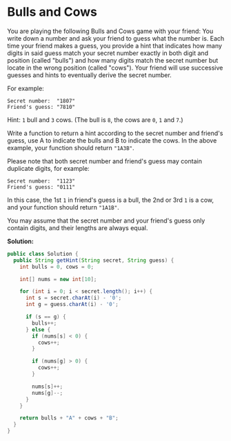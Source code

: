 # Bulls and Cows

You are playing the following Bulls and Cows game with your friend: You write down a number and ask your friend to guess what the number is. Each time your friend makes a guess, you provide a hint that indicates how many digits in said guess match your secret number exactly in both digit and position (called "bulls") and how many digits match the secret number but locate in the wrong position (called "cows"). Your friend will use successive guesses and hints to eventually derive the secret number.

For example:

```
Secret number:  "1807"
Friend's guess: "7810"
```

Hint: `1` bull and `3` cows. (The bull is `8`, the cows are `0`, `1` and `7`.)

Write a function to return a hint according to the secret number and friend's guess, use A to indicate the bulls and B to indicate the cows. In the above example, your function should return `"1A3B"`.

Please note that both secret number and friend's guess may contain duplicate digits, for example:

```
Secret number:  "1123"
Friend's guess: "0111"
```

In this case, the 1st `1` in friend's guess is a bull, the 2nd or 3rd `1` is a cow, and your function should return `"1A1B"`.

You may assume that the secret number and your friend's guess only contain digits, and their lengths are always equal.

**Solution:**
```java
public class Solution {
  public String getHint(String secret, String guess) {
    int bulls = 0, cows = 0;

    int[] nums = new int[10];

    for (int i = 0; i < secret.length(); i++) {
      int s = secret.charAt(i) - '0';
      int g = guess.charAt(i) - '0';

      if (s == g) {
        bulls++;
      } else {
        if (nums[s] < 0) {
          cows++;
        }

        if (nums[g] > 0) {
          cows++;
        }

        nums[s]++;
        nums[g]--;
      }
    }

    return bulls + "A" + cows + "B";
  }
}
```